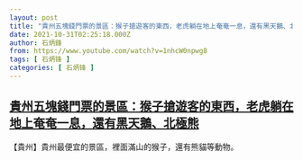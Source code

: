 ```yaml
---
layout: post
title: "貴州五塊錢門票的景區：猴子搶遊客的東西，老虎躺在地上奄奄一息，還有黑天鵝、北極熊"
date: 2021-10-31T02:25:18.000Z
author: 石炳鋒
from: https://www.youtube.com/watch?v=1nhcW0npwg8
tags: [ 石炳锋 ]
categories: [ 石炳锋 ]
---
```

<!--1635647118000-->
[貴州五塊錢門票的景區：猴子搶遊客的東西，老虎躺在地上奄奄一息，還有黑天鵝、北極熊](https://www.youtube.com/watch?v=1nhcW0npwg8)
------

<div>
【貴州】貴州最便宜的景區，裡面滿山的猴子，還有熊貓等動物。
</div>
